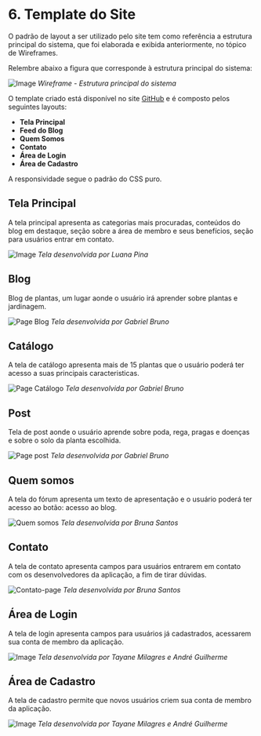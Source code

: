 


# 6. Template do Site

O padrão de layout a ser utilizado pelo site tem como referência a estrutura principal do sistema, que foi elaborada e exibida anteriormente, no tópico de Wireframes.

Relembre abaixo a figura que corresponde à estrutura principal do sistema:

![Image](https://user-images.githubusercontent.com/107009327/232168090-30bf3f50-7d81-4e40-be9a-66a0c3891a51.png)
_Wireframe - Estrutura principal do sistema_


O template criado está disponível no site [GitHub](https://github.com/ICEI-PUC-Minas-PMV-ADS/pmv-ads-2023-1-e1-proj-web-t1-projeto-cultivo-de-plantas/tree/main/src/Home) e é composto pelos seguintes layouts:

- **Tela Principal**
- **Feed do Blog**
- **Quem Somos**
- **Contato**
- **Área de Login**
- **Área de Cadastro**

A responsividade segue o padrão do CSS puro.

## Tela Principal
A tela principal apresenta as categorias mais procuradas, conteúdos do blog em destaque, seção sobre a área de membro e seus benefícios, seção para usuários entrar em contato.

![Image](https://github.com/ICEI-PUC-Minas-PMV-ADS/pmv-ads-2023-1-e1-proj-web-t1-projeto-cultivo-de-plantas/assets/107009327/a0bc87a1-390b-4b74-995a-e1d12689bfa7)
_Tela desenvolvida por Luana Pina_

## Blog
Blog de plantas, um lugar aonde o usuário irá aprender sobre plantas e jardinagem.

![Page Blog](https://github.com/ICEI-PUC-Minas-PMV-ADS/pmv-ads-2023-1-e1-proj-web-t1-projeto-cultivo-de-plantas/assets/114627827/8b1d635e-5e7f-46a1-ab76-a04dae169f17)
_Tela desenvolvida por Gabriel Bruno_

## Catálogo
A tela de catálogo apresenta mais de 15 plantas que o usuário poderá ter acesso a suas principais caracteristicas.

![Page Catálogo](https://github.com/ICEI-PUC-Minas-PMV-ADS/pmv-ads-2023-1-e1-proj-web-t1-projeto-cultivo-de-plantas/assets/114627827/5c13fb74-ac86-4ebf-8fa2-3e7e8a705c8d)
_Tela desenvolvida por Gabriel Bruno_

## Post
Tela de post aonde o usuário aprende sobre poda, rega, pragas e doenças e sobre o solo da planta escolhida.

![Page post](https://github.com/ICEI-PUC-Minas-PMV-ADS/pmv-ads-2023-1-e1-proj-web-t1-projeto-cultivo-de-plantas/assets/114627827/dd73f0e1-1125-49b5-b46c-617f814bbe00)
_Tela desenvolvida por Gabriel Bruno_


## Quem somos
A tela do fórum apresenta um texto de apresentação e o usuário poderá ter acesso ao botão: acesso ao blog.

![Quem somos](https://github.com/ICEI-PUC-Minas-PMV-ADS/pmv-ads-2023-1-e1-proj-web-t1-projeto-cultivo-de-plantas/assets/107646150/d6911adf-5d7f-467b-ac67-04752b84f76f)
_Tela desenvolvida por Bruna Santos_

## Contato
A tela de contato apresenta campos para usuários entrarem em contato com os desenvolvedores da aplicação, a fim de tirar dúvidas.

![Contato-page](https://github.com/ICEI-PUC-Minas-PMV-ADS/pmv-ads-2023-1-e1-proj-web-t1-projeto-cultivo-de-plantas/assets/107646150/85269d6a-17c6-4558-8a29-f891463b3f0b)
_Tela desenvolvida por Bruna Santos_


## Área de Login
A tela de login apresenta campos para usuários já cadastrados, acessarem sua conta de membro da aplicação.

![Image](https://github.com/ICEI-PUC-Minas-PMV-ADS/pmv-ads-2023-1-e1-proj-web-t1-projeto-cultivo-de-plantas/assets/107009327/884661b2-f1e7-4f20-8f72-fcd50fb1532f)
_Tela desenvolvida por Tayane Milagres e André Guilherme_


## Área de Cadastro
A tela de cadastro permite que novos usuários criem sua conta de membro da aplicação.

![Image](https://github.com/ICEI-PUC-Minas-PMV-ADS/pmv-ads-2023-1-e1-proj-web-t1-projeto-cultivo-de-plantas/assets/107009327/9590a66d-dff3-42bf-8f36-e890b335f36f)
_Tela desenvolvida por Tayane Milagres e André Guilherme_

